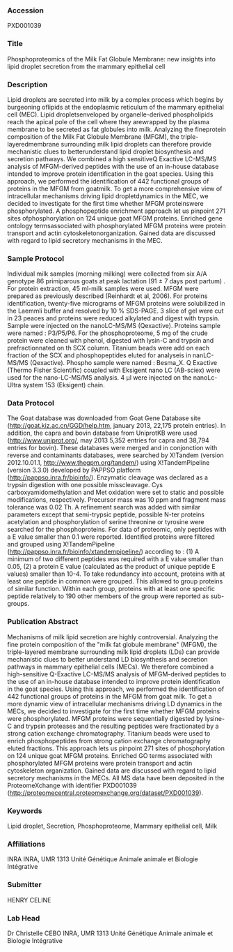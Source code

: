 ### Accession
PXD001039

### Title
Phosphoproteomics of the Milk Fat Globule Membrane: new  insights into lipid droplet secretion from the mammary  epithelial cell

### Description
Lipid droplets  are  secreted into  milk  by a complex  process which begins  by burgeoning  oflipids  at  the  endoplasmic  reticulum  of  the  mammary  epithelial  cell  (MEC).  Lipid  dropletsenveloped by organelle-derived phospholipids reach the apical pole of the cell where they arewrapped by the plasma membrane to be secreted as fat globules into milk.  Analyzing the fineprotein  composition  of  the  Milk  Fat  Globule  Membrane  (MFGM),  the  triple-layeredmembrane surrounding milk lipid droplets can therefore provide mechanistic clues to betterunderstand lipid droplet biosynthesis and secretion pathways. We combined a high sensitiveQ  Exactive  LC-MS/MS  analysis  of  MFGM-derived  peptides  with  the  use  of  an  in-house database intended to improve protein identification in the goat species.  Using this approach, we performed the identification of 442 functional groups of proteins in the MFGM from goatmilk.  To  get  a  more  comprehensive  view  of  intracellular  mechanisms  driving  lipid  dropletdynamics in the MEC, we decided to investigate for the first time whether MFGM proteinswere  phosphorylated.  A  phosphopeptide  enrichment  approach  let  us  pinpoint  271  sites  ofphosphorylation  on  124  unique  goat  MFGM  proteins.  Enriched  gene  ontology  termsassociated with phosphorylated MFGM proteins were protein transport and actin cytoskeletonorganization.  Gained  data  are  discussed  with  regard  to  lipid  secretory  mechanisms  in  the MEC.

### Sample Protocol
Individual   milk   samples   (morning   milking)   were   collected   from   six   A/A   genotype  86  primiparous  goats  at  peak  lactation  (91  ±  7  days  post  partum) . For protein extraction, 45 ml-milk samples were used. MFGM were prepared as previously described (Reinhardt et al, 2006). For proteins identification, twenty-five micrograms of MFGM proteins were solubilized in the Laemmli buffer and resolved by 10 % SDS-PAGE. 3 slice of gel were cut in 23 peaces and proteins were reduced  alkylated and digest with trypsin. Sample were injected on the nanoLC-MS/MS (Qexactive). Proteins sample were named : P3/P5/P6. For the phosphoproteome, 5 mg of the crude protein were cleaned with phenol, digested with lysin-C and trypsin and prefractionnated on th SCX column. Titanium beads were add on each fraction of the SCX  and phosphopeptides eluted for analyseis in nanLC-MS/MS (Qexactive).  Phospho sample were named : Besma_X. Q  Exactive  (Thermo  Fisher  Scientific)  coupled  with  Eksigent  nano  LC  (AB-sciex)  were   used  for  the  nano-LC-MS/MS  analysis.    4  µl  were  injected  on  the  nanoLc-Ultra  system  153  (Eksigent) chain.

### Data Protocol
The Goat database  was downloaded from Goat Gene Database site  (http://goat.kiz.ac.cn/GGD/help.htm,  january  2013,  22,175  protein  entries).  In  addition,  the  capra  and  bovin  database  from  UniprotKB  were  used  (http://www.uniprot.org/,  may  2013   5,352  entries  for  capra  and  38,794 entries  for  bovin).  These  databases  were  merged  and in conjonction with reverse and contaminants databases, were searched by X!Tandem (version 2012.10.01.1,   http://www.thegpm.org/tandem/)   using   X!TandemPipeline   (version   3.3.0) developed  by  PAPPSO  platform  (http://pappso.inra.fr/bioinfo/).  Enzymatic  cleavage  was  declared as a trypsin digestion with one possible misscleavage. Cys carboxyamidomethylation  and Met oxidation were set to static and possible modifications, respectively. Precursor mass  was 10 ppm and fragment mass tolerance was 0.02 Th. A refinement search was added with  similar  parameters  except  that  semi-trypsic  peptide,  possible  N-ter  proteins  acetylation  and  phosphorylation of serine threonine or tyrosine were searched for the phosphoproteins. For data of proteomic, only peptides with a E value smaller than 0.1 were reported. Identified  proteins were filtered and grouped using X!TandemPipeline   (http://pappso.inra.fr/bioinfo/xtandempipeline/) according to : (1) A minimum of two different   peptides was required with a E value smaller than 0.05, (2) a protein E value (calculated as the   product  of  unique  peptide  E  values)  smaller  than  10-4.  To take  redundancy  into  account, proteins with at least one peptide in common were grouped. This allowed to group proteins of  similar function. Within each group, proteins with at least one specific peptide relatively to  190  other members of the group were reported as sub-groups.

### Publication Abstract
Mechanisms of milk lipid secretion are highly controversial. Analyzing the fine protein composition of the "milk fat globule membrane" (MFGM), the triple-layered membrane surrounding milk lipid droplets (LDs) can provide mechanistic clues to better understand LD biosynthesis and secretion pathways in mammary epithelial cells (MECs). We therefore combined a high-sensitive Q-Exactive LC-MS/MS analysis of MFGM-derived peptides to the use of an in-house database intended to improve protein identification in the goat species. Using this approach, we performed the identification of 442 functional groups of proteins in the MFGM from goat milk. To get a more dynamic view of intracellular mechanisms driving LD dynamics in the MECs, we decided to investigate for the first time whether MFGM proteins were phosphorylated. MFGM proteins were sequentially digested by lysine-C and trypsin proteases and the resulting peptides were fractionated by a strong cation exchange chromatography. Titanium beads were used to enrich phosphopeptides from strong cation exchange chromatography eluted fractions. This approach lets us pinpoint 271 sites of phosphorylation on 124 unique goat MFGM proteins. Enriched GO terms associated with phosphorylated MFGM proteins were protein transport and actin cytoskeleton organization. Gained data are discussed with regard to lipid secretory mechanisms in the MECs. All MS data have been deposited in the ProteomeXchange with identifier PXD001039 (http://proteomecentral.proteomexchange.org/dataset/PXD001039).

### Keywords
Lipid droplet, Secretion, Phosphoproteome, Mammary epithelial cell, Milk

### Affiliations
INRA
INRA, UMR 1313 Unité Génétique Animale animale et Biologie Intégrative

### Submitter
HENRY CELINE

### Lab Head
Dr Christelle CEBO
INRA, UMR 1313 Unité Génétique Animale animale et Biologie Intégrative



